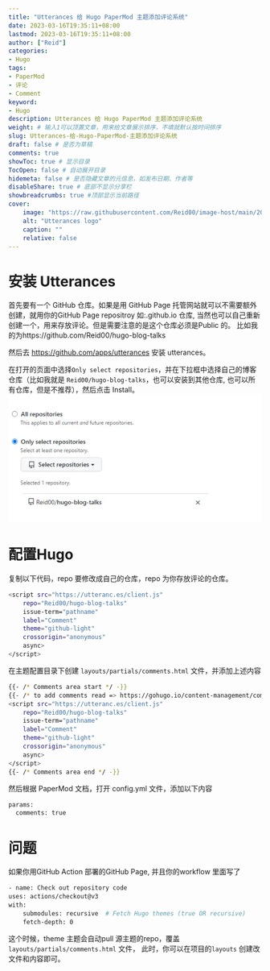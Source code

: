 ```yaml
---
title: "Utterances 给 Hugo PaperMod 主题添加评论系统"
date: 2023-03-16T19:35:11+08:00
lastmod: 2023-03-16T19:35:11+08:00
author: ["Reid"]
categories: 
- Hugo
tags: 
- PaperMod
- 评论
- Comment
keyword:
- Hugo
description: Utterances 给 Hugo PaperMod 主题添加评论系统
weight: # 输入1可以顶置文章，用来给文章展示排序，不填就默认按时间排序
slug: Utterances-给-Hugo-PaperMod-主题添加评论系统
draft: false # 是否为草稿
comments: true
showToc: true # 显示目录
TocOpen: false # 自动展开目录
hidemeta: false # 是否隐藏文章的元信息，如发布日期、作者等
disableShare: true # 底部不显示分享栏
showbreadcrumbs: true #顶部显示当前路径
cover:
    image: "https://raw.githubusercontent.com/Reid00/image-host/main/20220608/image.5qakcordu0g0.webp"
    alt: "Utterances logo"
    caption: ""
    relative: false
---
```


# 安装 Utterances
首先要有一个 GitHub 仓库。如果是用 GitHub Page 托管网站就可以不需要额外创建，就用你的GitHub Page repositroy 如:<username>.github.io 仓库, 当然也可以自己重新创建一个，用来存放评论。但是需要注意的是这个仓库必须是Public 的。
比如我的为https://github.com/Reid00/hugo-blog-talks

然后去 https://github.com/apps/utterances 安装 utterances。

在打开的页面中选择`Only select repositories`，并在下拉框中选择自己的博客仓库（比如我就是 `Reid00/hugo-blog-talks`，也可以安装到其他仓库, 也可以所有仓库，但是不推荐），然后点击 Install。
![install](https://raw.githubusercontent.com/Reid00/image-host/main/20220608/image.3pq7t1csfb80.webp)

# 配置Hugo
复制以下代码，repo 要修改成自己的仓库，repo 为你存放评论的仓库。
```sh
<script src="https://utteranc.es/client.js"
    repo="Reid00/hugo-blog-talks"
    issue-term="pathname"
    label="Comment"
    theme="github-light"
    crossorigin="anonymous"
    async>
</script>
```
在主题配置目录下创建 `layouts/partials/comments.html` 文件，并添加上述内容
```sh
{{- /* Comments area start */ -}}
{{- /* to add comments read => https://gohugo.io/content-management/comments/ */ -}}
<script src="https://utteranc.es/client.js"
    repo="Reid00/hugo-blog-talks"
    issue-term="pathname"
    label="Comment"
    theme="github-light"
    crossorigin="anonymous"
    async>
</script>
{{- /* Comments area end */ -}}
```
然后根据 PaperMod 文档，打开 config.yml 文件，添加以下内容
```sh
params:
  comments: true
```

# 问题
如果你用GitHub Action 部署的GitHub Page, 并且你的workflow 里面写了
```sh
- name: Check out repository code
uses: actions/checkout@v3
with:
    submodules: recursive  # Fetch Hugo themes (true OR recursive)
    fetch-depth: 0   
```
这个时候，theme 主题会自动pull 源主题的repo，覆盖`layouts/partials/comments.html` 文件， 此时，你可以在项目的`layouts` 创建改文件和内容即可。